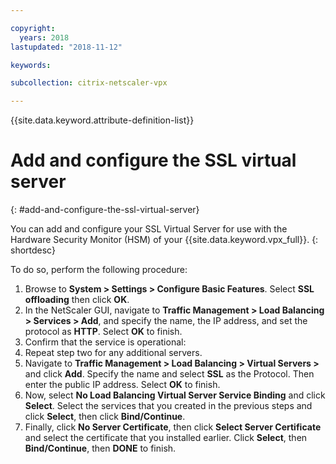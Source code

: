 ```yaml
---

copyright:
  years: 2018
lastupdated: "2018-11-12"

keywords:

subcollection: citrix-netscaler-vpx

---
```


{{site.data.keyword.attribute-definition-list}}

# Add and configure the SSL virtual server
{: #add-and-configure-the-ssl-virtual-server}

You can add and configure your SSL Virtual Server for use with the Hardware Security Monitor (HSM) of your {{site.data.keyword.vpx_full}}.
{: shortdesc}

To do so, perform the following procedure:

1. Browse to **System > Settings > Configure Basic Features**. Select **SSL offloading** then click **OK**.
2. In the NetScaler GUI, navigate to **Traffic Management > Load Balancing > Services > Add**, and specify the name, the IP address, and set the protocol as **HTTP**. Select **OK** to finish.
3. Confirm that the service is operational:
4. Repeat step two for any additional servers.
5. Navigate to **Traffic Management > Load Balancing > Virtual Servers >** and click **Add**. Specify the name and select **SSL** as the Protocol. Then enter the public IP address. Select **OK** to finish.
6. Now, select **No Load Balancing Virtual Server Service Binding** and click **Select**. Select the services that you created in the previous steps and click **Select**, then click **Bind/Continue**.
7. Finally, click **No Server Certificate**, then click **Select Server Certificate** and select the certificate that you installed earlier. Click **Select**, then **Bind/Continue**, then **DONE** to finish.
